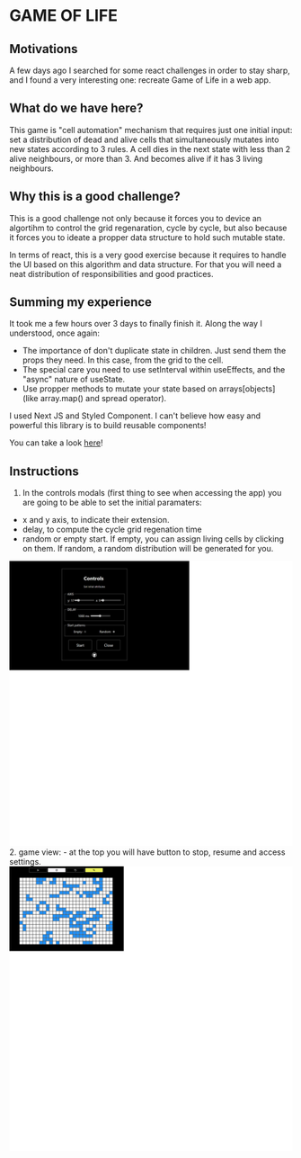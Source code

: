 # GAME OF LIFE

## Motivations
A few days ago I searched for some react challenges in order to stay sharp, and I found a very interesting one: recreate Game of Life in a web app. 

## What do we have here?
This game is "cell automation" mechanism that requires just one initial input: set a distribution of dead and alive cells that simultaneously mutates into new states according to 3 rules. A cell dies in the next state with less than 2 alive neighbours, or more than 3. And becomes alive if it has 3 living neighbours.

## Why this is a good challenge?
This is a good challenge not only because it forces you to device an algortihm to control the grid regenaration, cycle by cycle, but also because it forces you to ideate a propper data structure to hold such mutable state.

In terms of react, this is a very good exercise because it requires to handle the UI based on this algorithm and data structure. For that you will need a neat distribution of responsibilities and good practices. 

## Summing my experience
It took me a few hours over 3 days to finally finish it. Along the way I understood, once again:
- The importance of don't duplicate state in children. Just send them the props they need. In this case, from the grid to the cell.
- The special care you need to use setInterval within useEffects, and the "async" nature of useState. 
- Use propper methods to mutate your state based on arrays[objects] (like array.map() and spread operator). 

I used Next JS and Styled Component. I can't believe how easy and powerful this library is to build reusable components! 

You can take a look <a href="https://game-of-life-one-virid.vercel.app/">here</a>!

## Instructions
1. In the controls modals (first thing to see when accessing the app) you are going to be able to set the initial paramaters:
- x and y axis, to indicate their extension.
- delay, to compute the cycle grid regenation time
- random or empty start. If empty, you can assign living cells by clicking on them. If random, a random distribution will be generated for you.
<img src="controls.png"/>
2. game view:
- at the top you will have button to stop, resume and access settings.
<img src="view.png"/>

